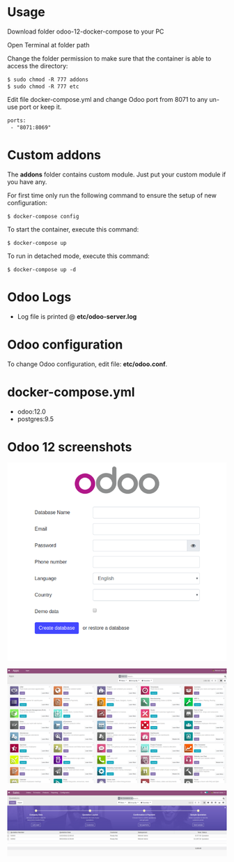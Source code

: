 # Usage

Download folder odoo-12-docker-compose to your PC

Open Terminal at folder path 

Change the folder permission to make sure that the container is able to access the directory:
```
$ sudo chmod -R 777 addons
$ sudo chmod -R 777 etc
```

Edit file docker-compose.yml and change Odoo port from 8071 to any un-use port or keep it.

```
ports:
 - "8071:8069"
```
# Custom addons

The **addons** folder contains custom module. Just put your custom module if you have any.


For first time only run the following command to ensure the setup of new configuration:
```
$ docker-compose config
```

To start the container, execute this command:
```
$ docker-compose up
```
To run in detached mode, execute this command:
```
$ docker-compose up -d
```

# Odoo Logs
* Log file is printed @ **etc/odoo-server.log**


# Odoo configuration

To change Odoo configuration, edit file: **etc/odoo.conf**.

# docker-compose.yml

* odoo:12.0
* postgres:9.5

# Odoo 12 screenshots

![odoo-12-welcome-docker](screenshots/odoo-12-welcome-screenshot.png)

![odoo-12-apps-docker](screenshots/odoo-12-apps-screenshot.png)

![odoo-12-sales](screenshots/odoo-12-sales-screen.png)
